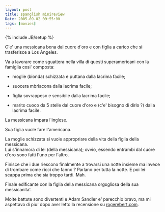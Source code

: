 ```yaml
---
layout: post
title: spanglish minireview
Date: 2005-09-02 09:55:00
tags: [movies]
---
```

{% include JB/setup %} 

C'e' una messicana bona dal cuore d'oro e con figlia a carico che si trasferisce a Los Angeles.
  
Va a lavorare come sguattera nella villa di questi superamericani con la famiglia cosi' composta:  


  

  * moglie (bionda) schizzata e puttana dalla lacrima facile;
  

  * suocera mbriacona dalla lacrima facile;
  

  * figlia sovrappeso e sensibile dalla lacrima facile;
  

  * marito cuoco da 5 stelle dal cuore d'oro e (c'e' bisogno di dirlo ?) dalla lacrima facile.
  
  


La messicana impara l'inglese.  

Sua figlia vuole fare l'americana.  

La moglie schizzata si vuole appropriare della vita della figlia della messicana.  
Lui s'innamora di lei (della messicana); ovvio, essendo entrambi dal cuore d'oro sono fatti l'uno per l'altro.  

Finisce che i due riescono finalmente a trovarsi una notte insieme ma invece di trombare come ricci che fanno ? Parlano per tutta la notte. E poi lei scappa prima che sia troppo tardi. Mah.  

Finale edificante con la figlia della messicana orgogliosa della sua messicanita'.  


Molte battute sono divertenti e Adam Sandler e' parecchio bravo, ma mi aspettavo di piu' dopo aver letto la recensione su [rogerebert.com](http://rogerebert.suntimes.com/apps/pbcs.dll/article?AID=/20041216/REVIEWS/41201005/1023).
